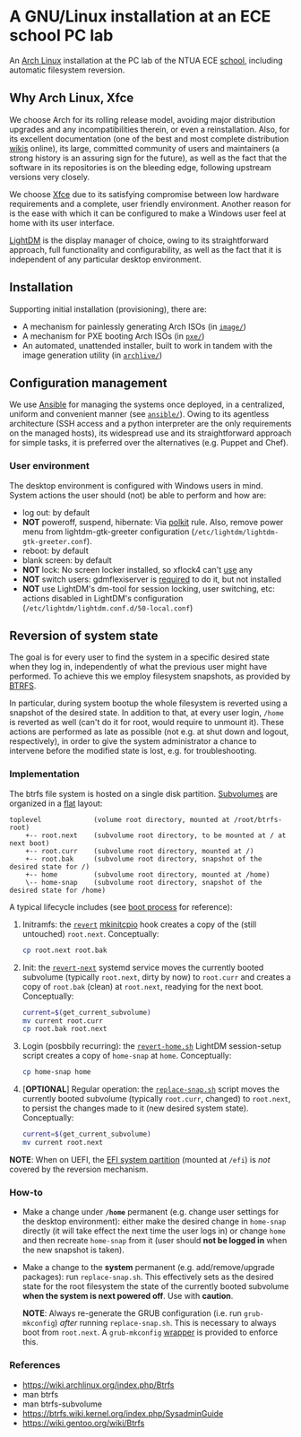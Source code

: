# A GNU/Linux installation at an ECE school PC lab

An [Arch Linux](https://archlinux.org/) installation at the PC lab of the NTUA
ECE [school](https://www.ece.ntua.gr/), including automatic filesystem
reversion.

## Why Arch Linux, Xfce

We choose Arch for its rolling release model, avoiding major distribution
upgrades and any incompatibilities therein, or even a reinstallation. Also, for
its excellent documentation (one of the best and most complete distribution
[wikis](https://wiki.archlinux.org/) online), its large, committed community of
users and maintainers (a strong history is an assuring sign for the future), as
well as the fact that the software in its repositories is on the bleeding edge,
following upstream versions very closely.

We choose [Xfce](https://xfce.org/) due to its satisfying compromise between low
hardware requirements and a complete, user friendly environment. Another reason
for is the ease with which it can be configured to make a Windows user feel at
home with its user interface.

[LightDM](https://github.com/canonical/lightdm) is the display manager of
choice, owing to its straightforward approach, full functionality and
configurability, as well as the fact that it is independent of any particular
desktop environment.

## Installation

Supporting initial installation (provisioning), there are:

- A mechanism for painlessly generating Arch ISOs (in [`image/`](image/))
- A mechanism for PXE booting Arch ISOs (in [`pxe/`](pxe/))
- An automated, unattended installer, built to work in tandem with the image
generation utility (in [`archlive/`](archlive/))

## Configuration management

We use [Ansible](https://www.ansible.com/) for managing the systems once
deployed, in a centralized, uniform and convenient manner (see
[`ansible/`](ansible/)). Owing to its agentless architecture (SSH access and a
python interpreter are the only requirements on the managed hosts), its
widespread use and its straightforward approach for simple tasks, it is
preferred over the alternatives (e.g. Puppet and Chef).

### User environment

The desktop environment is configured with Windows users in mind. System actions
the user should (not) be able to perform and how are:

- log out: by default
- **NOT** poweroff, suspend, hibernate: Via
  [polkit](https://www.freedesktop.org/software/polkit/docs/latest/polkit.8.html)
  rule. Also, remove power menu from lightdm-gtk-greeter configuration
  (`/etc/lightdm/lightdm-gtk-greeter.conf`).
- reboot: by default
- blank screen: by default
- **NOT** lock: No screen locker installed, so xflock4 can't
  [use](https://wiki.archlinux.org/index.php/Xfce#Lock_the_screen) any
- **NOT** switch users: gdmflexiserver is
  [required](https://wiki.archlinux.org/index.php/Xfce#User_switching_action_button_is_greyed_out)
  to do it, but not installed
- **NOT** use LightDM's dm-tool for session locking, user switching, etc:
  actions disabled in LightDM's configuration
  (`/etc/lightdm/lightdm.conf.d/50-local.conf`)

## Reversion of system state

The goal is for every user to find the system in a specific desired state when
they log in, independently of what the previous user might have performed. To
achieve this we employ filesystem snapshots, as provided by
[BTRFS](https://btrfs.wiki.kernel.org/index.php/Main_Page).

In particular, during system bootup the whole filesystem is reverted using a
snapshot of the desired state. In addition to that, at every user login, `/home`
is reverted as well (can't do it for root, would require to unmount it). These
actions are performed as late as possible (not e.g. at shut down and logout,
respectively), in order to give the system administrator a chance to intervene
before the modified state is lost, e.g. for troubleshooting.

### Implementation

The btrfs file system is hosted on a single disk partition.
[Subvolumes](https://btrfs.wiki.kernel.org/index.php/SysadminGuide#Subvolumes)
are organized in a
[flat](https://btrfs.wiki.kernel.org/index.php/SysadminGuide#Flat) layout:

```
toplevel             (volume root directory, mounted at /root/btrfs-root)
    +-- root.next    (subvolume root directory, to be mounted at / at next boot)
    +-- root.curr    (subvolume root directory, mounted at /)
    +-- root.bak     (subvolume root directory, snapshot of the desired state for /)
    +-- home         (subvolume root directory, mounted at /home)
    \-- home-snap    (subvolume root directory, snapshot of the desired state for /home)
```

A typical lifecycle includes (see
[boot process](https://wiki.archlinux.org/title/Arch_boot_process) for
reference):

1. Initramfs: the
   [`revert`](archlive/airootfs/root/config/etc/initcpio/hooks/revert)
   [mkinitcpio](https://wiki.archlinux.org/title/Mkinitcpio) hook creates a
   copy of the (still untouched) `root.next`. Conceptually:
   ```sh
   cp root.next root.bak
   ```
1. Init: the
   [`revert-next`](archlive/airootfs/root/config/etc/systemd/system/revert-next.service)
   systemd service moves the currently booted subvolume (typically `root.next`,
   dirty by now) to `root.curr` and creates a copy of `root.bak` (clean) at
   `root.next`, readying for the next boot. Conceptually:
   ```sh
   current=$(get_current_subvolume)
   mv current root.curr
   cp root.bak root.next
   ```
1. Login (posbbily recurring): the
   [`revert-home.sh`](archlive/airootfs/root/config/usr/local/sbin/revert-home.sh)
   LightDM session-setup script creates a copy of `home-snap` at `home`.
   Conceptually:
   ```sh
   cp home-snap home
   ```
1. [**OPTIONAL**] Regular operation: the
   [`replace-snap.sh`](archlive/airootfs/root/config/usr/local/sbin/replace-snap.sh)
   script moves the currently booted subvolume (typically `root.curr`,
   changed) to `root.next`, to persist the changes made to it (new desired
   system state). Conceptually:
   ```sh
   current=$(get_current_subvolume)
   mv current root.next
   ```

**NOTE**: When on UEFI, the
[EFI system partition](https://wiki.archlinux.org/title/EFI_system_partition)
(mounted at `/efi`) is _not_ covered by the reversion mechanism.

### How-to

- Make a change under **`/home`** permanent (e.g. change user settings for the
  desktop environment): either make the desired change in `home-snap` directly
  (it will take effect the next time the user logs in) or change `home` and then
  recreate `home-snap` from it (user should **not be logged in** when the new
  snapshot is taken).
- Make a change to the **system** permanent (e.g. add/remove/upgrade packages):
  run `replace-snap.sh`. This effectively sets as the desired state for the root
  filesystem the state of the currently booted subvolume **when the system
  is next powered off**. Use with **caution**.

  **NOTE**: Always re-generate the GRUB configuration (i.e. run `grub-mkconfig`)
  _after_ running `replace-snap.sh`. This is necessary to always boot from
  `root.next`. A `grub-mkconfig`
  [wrapper](archlive/airootfs/root/config/usr/local/sbin/grub-mkconfig) is
  provided to enforce this.

### References

- https://wiki.archlinux.org/index.php/Btrfs
- man btrfs
- man btrfs-subvolume
- https://btrfs.wiki.kernel.org/index.php/SysadminGuide
- https://wiki.gentoo.org/wiki/Btrfs
